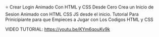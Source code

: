 ⭐ Crear Login Animado Con HTML y CSS Desde Cero
Crea un Inicio de Sesion Animado con HTML CSS JS desde el inicio.
Tutorial Para Prinicipiante para que Empieces a Jugar con Los Codigos
HTML y CSS 

VIDEO TUTORIAL:
https://youtu.be/KYm6qouKv9k


